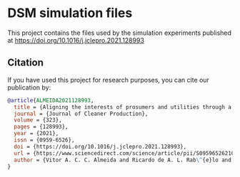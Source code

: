 # DSM simulation files

This project contains the files used by the simulation experiments published at https://doi.org/10.1016/j.jclepro.2021.128993

## Citation

If you have used this project for research purposes, you can cite our publication by:

```bibtex
@article{ALMEIDA2021128993,
  title = {Aligning the interests of prosumers and utilities through a two-step demand-response approach},
  journal = {Journal of Cleaner Production},
  volume = {323},
  pages = {128993},
  year = {2021},
  issn = {0959-6526},
  doi = {https://doi.org/10.1016/j.jclepro.2021.128993},
  url = {https://www.sciencedirect.com/science/article/pii/S0959652621031838},
  author = {Vitor A. C. C. Almeida and Ricardo de A. L. Rab\^{e}lo and Arthur Carvalho and Joel J. P. C. Rodrigues and Petar Solic},
}
```
